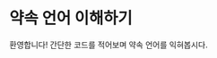 <script setup>
import CodeRunner from "../../docs-component/code-runner.vue"

const CODE = `"달빛약속에 오신걸 환영합니다" 보여주기
"화면 아래에 있는 버튼을 눌러 다음 단원으로 넘어가세요" 보여주기`
</script>

# 약속 언어 이해하기

환영합니다! 간단한 코드를 적어보며 약속 언어를 익혀봅시다.

<CodeRunner :code="CODE" />
